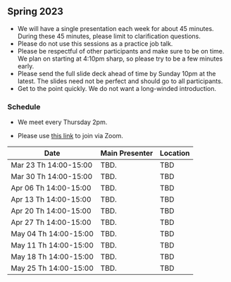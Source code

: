 ## Spring 2023

- We will have a single presentation each week for about 45 minutes. During these 45 minutes, please limit to clarification questions.
- Please do not use this sessions as a practice job talk.
- Please be respectful of other participants and make sure to be on time. We plan on starting at 4:10pm sharp, so please try to be a few minutes early.
- Please send the full slide deck ahead of time by Sunday 10pm at the latest. The slides need not be perfect and should go to all participants.
- Get to the point quickly. We do not want a long-winded introduction.

### Schedule

- We meet every Thursday 2pm.

- Please use [this link](https://uchicago.zoom.us/j/95898640509?pwd=TmtlQzJadFBnOTgwSzdya2JHckZ4QT09) to join via Zoom.

| Date                        | Main Presenter | Location      |
|-----------------------------|----------------|---------------|
| Mar 23 Th 14:00-15:00       | TBD.           | TBD           |
| Mar 30 Th 14:00-15:00       | TBD.           | TBD           |
| Apr 06 Th 14:00-15:00       | TBD.           | TBD           |
| Apr 13 Th 14:00-15:00       | TBD.           | TBD           |
| Apr 20 Th 14:00-15:00       | TBD.           | TBD           |
| Apr 27 Th 14:00-15:00       | TBD.           | TBD           |
| May 04 Th 14:00-15:00       | TBD.           | TBD           |
| May 11 Th 14:00-15:00       | TBD.           | TBD           |
| May 18 Th 14:00-15:00       | TBD.           | TBD           |
| May 25 Th 14:00-15:00       | TBD.           | TBD           |

